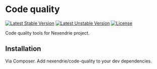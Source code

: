 Code quality
============

[![Latest Stable Version](https://poser.pugx.org/nexendrie/code-quality/v/stable)](https://packagist.org/packages/nexendrie/code-quality) [![Latest Unstable Version](https://poser.pugx.org/nexendrie/code-quality/v/unstable)](https://packagist.org/packages/nexendrie/code-quality) [![License](https://poser.pugx.org/nexendrie/code-quality/license)](https://packagist.org/packages/nexendrie/code-quality)

Code quality tools for Nexendrie project.

Installation
------------

Via Composer. Add nexendrie/code-quality to your dev dependencies.
